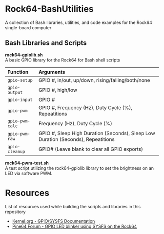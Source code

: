 # Rock64-BashUtilities
A collection of Bash libraries, utilities, and code examples for the Rock64 single-board computer

## Bash Libraries and Scripts
**rock64-gpiolib.sh**<br>
A basic GPIO library for the Rock64 for Bash shell scripts

Function        | Arguments                                         
:-------------- | :---------
`gpio-setup`    | GPIO #, in/out, up/down, rising/falling/both/none
`gpio-output`   | GPIO #, high/low
`gpio-input`    | GPIO #
`gpio-pwm`      | GPIO #, Frequency (Hz), Duty Cycle (%), Repeatitions
`gpio-pwm-calc` | Frequency (Hz), Duty Cycle (%)
`gpio-pwm-raw`  | GPIO #, Sleep High Duration (Seconds), Sleep Low Duration (Seconds), Repeatitions
`gpio-cleanup`  | GPIO# (Leave blank to clear all GPIO exports)

**rock64-pwm-test.sh**<br>
A test script utilizing the rock64-gpiolib library to set the brightness on an LED via software PWM.

# Resources
List of resources used while building the scripts and libraries in this repository
* [Kernel.org - GPIO/SYSFS Documentation](https://www.kernel.org/doc/Documentation/gpio/sysfs.txt)
* [Pine64 Forum - GPIO LED blinker using SYSFS on the Rock64](https://forum.pine64.org/showthread.php?tid=4695)
